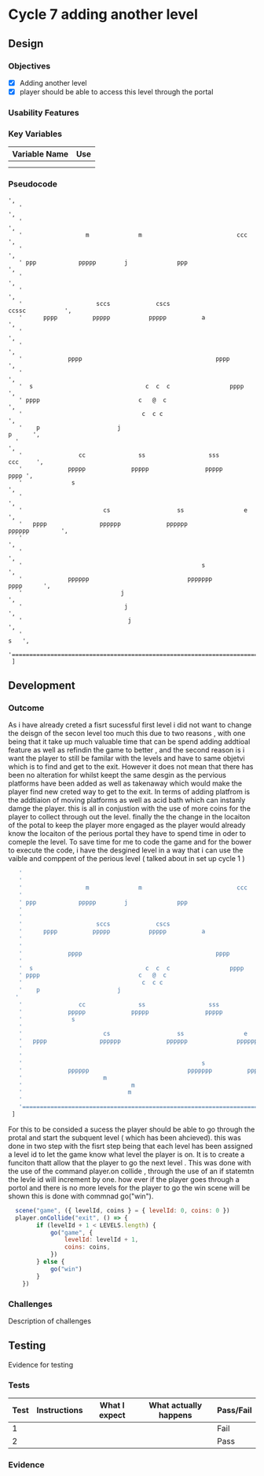 # Cycle 7 adding another level

##

## Design

### Objectives



* [x] Adding another level
* [x] player should be able to access this level through the portal

### Usability Features

&#x20;&#x20;

### Key Variables

| Variable Name | Use |
| ------------- | --- |
|               |     |
|               |     |

### Pseudocode

&#x20;&#x20;

```
',
   '                                                                            ',
   '                                                                             ',
   '                  m              m                           ccc                 ',
   '                                                                             ',
   ' ppp            ppppp        j              ppp                               ',
   '                                                                             ',
   '                                                                             ',
   '                     sccs             cscs                         ccssc           ',
   '      pppp          ppppp           ppppp          a                             ',
   '                                                                             ',
   '                                                                             ',
   '             pppp                                      pppp                          ',
   '                                                                             ',
   '  s                                c  c  c                 pppp                   ',
   ' pppp                            c   @  c                             ',
   '                                  c  c c                                    ',
   '    p                      j                                             p      ',
  '                                                                              ',
   '                cc               ss                  sss                ccc     ',
   '             ppppp             ppppp                ppppp              pppp ',
   '              s                                                               ',
   '                                                                              ',
   '                       cs                   ss                 e                 ',
   '   pppp               pppppp             pppppp              pppppp         ',
   '                                                                              ',
   '                                                                             ',
   '                                                   s                          ',
   '             pppppp                            ppppppp          pppp      ',
   '                            j                                                 ',
   '                             j                                              ',
   '                              j                                               ',
   '                                                                     s   ',
   '============================================================================',
 ]

```

## Development

### Outcome

As i have already creted a fisrt sucessful first level i did not want to change the deisgn of the secon level too much this due to two reasons , with one being that it take up much valuable time that can be spend adding addtioal feature as well as refindin the game to better , and the second reason is i want the player to still be familar with the levels and have to same objetvi which is to find and get to the exit. However it does not mean that there has been no alteration for whilst keept the same desgin as the pervious platforms have been added as well as takenaway which would make the player find new creted way to get to the exit. In terms of adding platfrom is the  addtiaion of moving platforms as well as acid bath which can instanly damge the player. this is all in   conjustion with the use of more coins for the player to collect through out the level. finally the the change in the locaiton of the potal to keep the player more engaged as the player would already know the locaiton of the perious portal they have to spend time in oder to comeple the level. To save time  for me to code the game and for the bower to execute the code, i have the desgined  level in a way that i can use the vaible and comppent of the perious level ( talked about in set up cycle 1 )&#x20;

```javascript
   '                                                                            ',
   '                                                                             ',
   '                  m              m                           ccc                 ',
   '                                                                             ',
   ' ppp            ppppp        j              ppp                               ',
   '                                                                             ',
   '                                                                             ',
   '                     sccs             cscs                         ccssc           ',
   '      pppp          ppppp           ppppp          a                             ',
   '                                                                             ',
   '                                                                             ',
   '             pppp                                      pppp                          ',
   '                                                                             ',
   '  s                                c  c  c                 pppp                   ',
   ' pppp                            c   @  c                             ',
   '                                  c  c c                                    ',
   '    p                      j                                             p      ',
  '                                                                              ',
   '                cc               ss                  sss                ccc     ',
   '             ppppp             ppppp                ppppp              pppp ',
   '              s                                                               ',
   '                                                                              ',
   '                       cs                   ss                 e                 ',
   '   pppp               pppppp             pppppp              pppppp         ',
   '                                                                              ',
   '                                                                             ',
   '                                                   s                          ',
   '             pppppp                            ppppppp          pppp      ',
   '                       m                                                      ',
   '                               m                                              ',
   '                              m                                               ',
   '                                                                     s   ',
   '============================================================================',
 ]
```



For this to be consided a sucess the player should be able to go through the protal and start the subquent level ( which has been ahcieved). this was done in two step with the fisrt step being that each level has been assigned a level id to let the game know what level the player is on. It is to create a funciton thatt allow that the player to go the next level . This was done with the use of the command player.on collide , through the use of an if statemtn the levle id will increment by one. how ever if the player goes through a portol and there is no more levels for the player to go the win scene will be shown this is done with commnad go("win").&#x20;

```javascript
  scene("game", ({ levelId, coins } = { levelId: 0, coins: 0 })	
  player.onCollide("exit", () => {
		if (levelId + 1 < LEVELS.length) {
			go("game", {
				levelId: levelId + 1,
				coins: coins,
			})
		} else {
			go("win")
		}
	})
```

### Challenges

Description of challenges

## Testing

Evidence for testing

### Tests

| Test | Instructions | What I expect | What actually happens | Pass/Fail |
| ---- | ------------ | ------------- | --------------------- | --------- |
| 1    |              |               |                       | Fail      |
| 2    |              |               |                       | Pass      |

### Evidence
